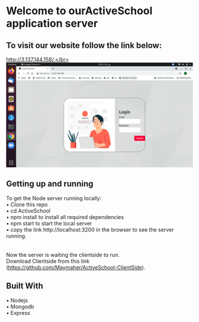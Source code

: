 # Welcome to ourActiveSchool application server
## To visit our website follow the link below:
http://3.137.144.158/.</br> 
</br>
![](img/loginPage.png) 
</br>
## Getting up and running

To get the Node server running locally:
 <br/>
  • Clone this repo <br/>
  •	cd ActiveSchool <br/>
  •	npm install to install all required dependencies  <br/>
  •	npm start to start the local server   <br/>
  •	copy the link  http://localhost:3200 in the browser to see the server running. <br/>
 <br/>  
Now the server is waiting the clientside to run. <br/>
Download Clientside from this link (https://github.com/Maymaher/ActiveSchool-ClientSide). <br/>
 
## Built With
  •	Nodejs  <br/>
  •	Mongodb <br/>
  •	Express <br/>
   <br/>


